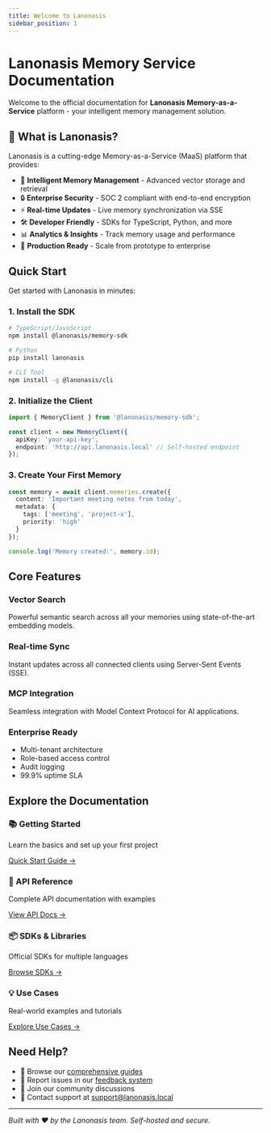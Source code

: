 ```yaml
---
title: Welcome to Lanonasis
sidebar_position: 1
---
```


# Lanonasis Memory Service Documentation

Welcome to the official documentation for **Lanonasis Memory-as-a-Service** platform - your intelligent memory management solution.

## 🚀 What is Lanonasis?

Lanonasis is a cutting-edge Memory-as-a-Service (MaaS) platform that provides:

- 🧠 **Intelligent Memory Management** - Advanced vector storage and retrieval
- 🔒 **Enterprise Security** - SOC 2 compliant with end-to-end encryption  
- ⚡ **Real-time Updates** - Live memory synchronization via SSE
- 🛠️ **Developer Friendly** - SDKs for TypeScript, Python, and more
- 📊 **Analytics & Insights** - Track memory usage and performance
- 🚀 **Production Ready** - Scale from prototype to enterprise

## Quick Start

Get started with Lanonasis in minutes:

### 1. Install the SDK

```bash
# TypeScript/JavaScript
npm install @lanonasis/memory-sdk

# Python
pip install lanonasis

# CLI Tool
npm install -g @lanonasis/cli
```

### 2. Initialize the Client

```typescript
import { MemoryClient } from '@lanonasis/memory-sdk';

const client = new MemoryClient({
  apiKey: 'your-api-key',
  endpoint: 'http://api.lanonasis.local' // Self-hosted endpoint
});
```

### 3. Create Your First Memory

```typescript
const memory = await client.memories.create({
  content: 'Important meeting notes from today',
  metadata: {
    tags: ['meeting', 'project-x'],
    priority: 'high'
  }
});

console.log('Memory created:', memory.id);
```

## Core Features

### Vector Search
Powerful semantic search across all your memories using state-of-the-art embedding models.

### Real-time Sync
Instant updates across all connected clients using Server-Sent Events (SSE).

### MCP Integration
Seamless integration with Model Context Protocol for AI applications.

### Enterprise Ready
- Multi-tenant architecture
- Role-based access control
- Audit logging
- 99.9% uptime SLA

## Explore the Documentation

<div className="card">
  <h3>📚 Getting Started</h3>
  <p>Learn the basics and set up your first project</p>
  <a href="/getting-started/quick-start">Quick Start Guide →</a>
</div>

<div className="card">
  <h3>🔧 API Reference</h3>
  <p>Complete API documentation with examples</p>
  <a href="/api/overview">View API Docs →</a>
</div>

<div className="card">
  <h3>📦 SDKs & Libraries</h3>
  <p>Official SDKs for multiple languages</p>
  <a href="/sdks/overview">Browse SDKs →</a>
</div>

<div className="card">
  <h3>💡 Use Cases</h3>
  <p>Real-world examples and tutorials</p>
  <a href="/use-cases/overview">Explore Use Cases →</a>
</div>

## Need Help?

- 📖 Browse our [comprehensive guides](/guides)
- 🐛 Report issues in our [feedback system](/support)
- 💬 Join our community discussions
- 📧 Contact support at support@lanonasis.local

---

*Built with ❤️ by the Lanonasis team. Self-hosted and secure.*
